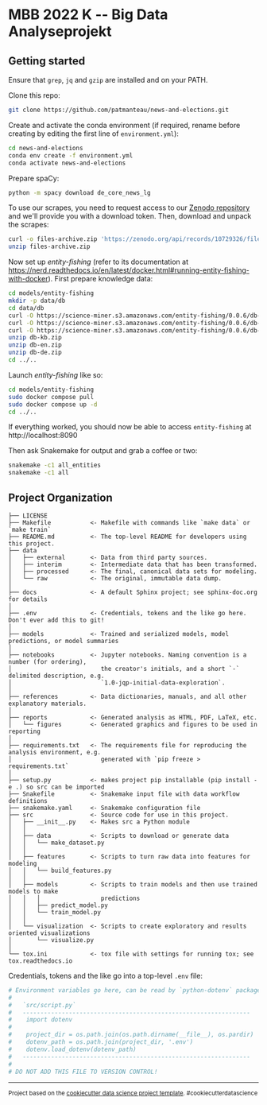 MBB 2022 K -- Big Data Analyseprojekt
=====================================

Getting started
---------------

Ensure that `grep`, `jq` and `gzip` are installed and on your PATH.

Clone this repo:
~~~bash
git clone https://github.com/patmanteau/news-and-elections.git
~~~

Create and activate the conda environment (if required, rename before creating 
by editing the first line of `environment.yml`):
~~~bash
cd news-and-elections
conda env create -f environment.yml
conda activate news-and-elections
~~~

Prepare spaCy:
~~~bash
python -m spacy download de_core_news_lg
~~~

To use our scrapes, you need to request access to our [Zenodo repository](https://doi.org/10.5281/zenodo.10729326) and we'll provide you with a download token. Then, download and unpack the scrapes: 
~~~bash
curl -o files-archive.zip 'https://zenodo.org/api/records/10729326/files-archive?token=<YOUR_ZENODO_TOKEN>'
unzip files-archive.zip
~~~

Now set up *entity-fishing* (refer to its documentation at <https://nerd.readthedocs.io/en/latest/docker.html#running-entity-fishing-with-docker>). First prepare knowledge data:
~~~bash
cd models/entity-fishing
mkdir -p data/db
cd data/db
curl -O https://science-miner.s3.amazonaws.com/entity-fishing/0.0.6/db-kb.zip
curl -O https://science-miner.s3.amazonaws.com/entity-fishing/0.0.6/db-en.zip
curl -O https://science-miner.s3.amazonaws.com/entity-fishing/0.0.6/db-de.zip
unzip db-kb.zip
unzip db-en.zip
unzip db-de.zip
cd ../..
~~~

Launch *entity-fishing* like so:
~~~bash
cd models/entity-fishing
sudo docker compose pull
sudo docker compose up -d
cd ../..
~~~

If everything worked, you should now be able to access ``entity-fishing`` at
http://localhost:8090


Then ask Snakemake for output and grab a coffee or two:
~~~bash
snakemake -c1 all_entities
snakemake -c1 all
~~~

Project Organization
------------

    ├── LICENSE
    ├── Makefile           <- Makefile with commands like `make data` or `make train`
    ├── README.md          <- The top-level README for developers using this project.
    ├── data
    │   ├── external       <- Data from third party sources.
    │   ├── interim        <- Intermediate data that has been transformed.
    │   ├── processed      <- The final, canonical data sets for modeling.
    │   └── raw            <- The original, immutable data dump.
    │
    ├── docs               <- A default Sphinx project; see sphinx-doc.org for details
    │
    ├── .env               <- Credentials, tokens and the like go here. Don't ever add this to git!
    │
    ├── models             <- Trained and serialized models, model predictions, or model summaries
    │
    ├── notebooks          <- Jupyter notebooks. Naming convention is a number (for ordering),
    │                         the creator's initials, and a short `-` delimited description, e.g.
    │                         `1.0-jqp-initial-data-exploration`.
    │
    ├── references         <- Data dictionaries, manuals, and all other explanatory materials.
    │
    ├── reports            <- Generated analysis as HTML, PDF, LaTeX, etc.
    │   └── figures        <- Generated graphics and figures to be used in reporting
    │
    ├── requirements.txt   <- The requirements file for reproducing the analysis environment, e.g.
    │                         generated with `pip freeze > requirements.txt`
    │
    ├── setup.py           <- makes project pip installable (pip install -e .) so src can be imported
    ├── Snakefile          <- Snakemake input file with data workflow definitions
    ├── snakemake.yaml     <- Snakemake configuration file
    ├── src                <- Source code for use in this project.
    │   ├── __init__.py    <- Makes src a Python module
    │   │
    │   ├── data           <- Scripts to download or generate data
    │   │   └── make_dataset.py
    │   │
    │   ├── features       <- Scripts to turn raw data into features for modeling
    │   │   └── build_features.py
    │   │
    │   ├── models         <- Scripts to train models and then use trained models to make
    │   │   │                 predictions
    │   │   ├── predict_model.py
    │   │   └── train_model.py
    │   │
    │   └── visualization  <- Scripts to create exploratory and results oriented visualizations
    │       └── visualize.py
    │
    └── tox.ini            <- tox file with settings for running tox; see tox.readthedocs.io

Credentials, tokens and the like go into a top-level `.env` file:

~~~sh
# Environment variables go here, can be read by `python-dotenv` package:
#
#   `src/script.py`
#   ----------------------------------------------------------------
#    import dotenv
#
#    project_dir = os.path.join(os.path.dirname(__file__), os.pardir)
#    dotenv_path = os.path.join(project_dir, '.env')
#    dotenv.load_dotenv(dotenv_path)
#   ----------------------------------------------------------------
#
# DO NOT ADD THIS FILE TO VERSION CONTROL!
~~~




--------

<p><small>Project based on the <a target="_blank" href="https://drivendata.github.io/cookiecutter-data-science/">cookiecutter data science project template</a>. #cookiecutterdatascience</small></p>
